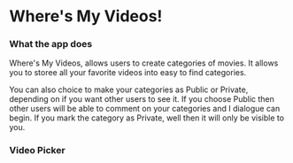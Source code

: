 # Where's My Videos!

###  What the app does

Where's My Videos, allows users to create categories of movies. It allows you to storee all your favorite videos 
into easy to find categories. 

You can also choice to make your categories as Public or Private, depending on if you want other users to see it.
If you choose Public then other users will be able to comment on your categories and I dialogue can begin. If you mark the category as
Private, well then it will only be visible to you.

### Video Picker



